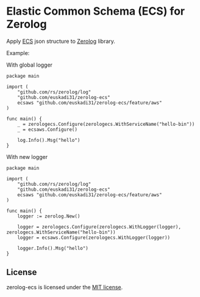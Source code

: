 # Elastic Common Schema (ECS) for Zerolog

Apply [ECS](https://www.elastic.co/guide/en/ecs/1.12/index.html) json structure to [Zerolog](https://github.com/rs/zerolog) library.

Example:

With global logger

```
package main

import (
    "github.com/rs/zerolog/log"
    "github.com/euskadi31/zerolog-ecs"
    ecsaws "github.com/euskadi31/zerolog-ecs/feature/aws"
)

func main() {
    _ = zerologecs.Configure(zerologecs.WithServiceName("hello-bin"))
    _ = ecsaws.Configure()

    log.Info().Msg("hello")
}

```

With new logger

```
package main

import (
    "github.com/rs/zerolog/log"
    "github.com/euskadi31/zerolog-ecs"
    ecsaws "github.com/euskadi31/zerolog-ecs/feature/aws"
)

func main() {
    logger := zerolog.New()

    logger = zerologecs.Configure(zerologecs.WithLogger(logger), zerologecs.WithServiceName("hello-bin"))
    logger = ecsaws.Configure(zerologecs.WithLogger(logger))

    logger.Info().Msg("hello")
}

```

## License

zerolog-ecs is licensed under the [MIT license](LICENSE.md).
